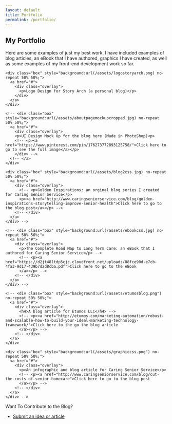 ```yaml
---
layout: default
title: Portfolio
permalink: /portfolio/
---
```

<div class="portfolio-page">

  <div id="portfolio-intro">
    <h2>My Portfolio</h2>
    <p>Here are some examples of just my best work. I have included examples of blog articles,
      an eBook that I have authored, graphics I have created, as well as some examples of my front-end development work so far.
    </p>
  </div>

    <div class="box" style="background:url(/assets/logostoryarch.png) no-repeat 50% 50%;">
      <a href="#">
        <div class="overlay">
          <p>Logo Design for Story Arch (a personal blog)</p>
        </div>
      </a>  
    </div>

    <!-- <div class="box" style="background:url(/assets/aboutpagemockupcropped.jpg) no-repeat 50% 50%;">
      <a href="#">
        <div class="overlay">
        <p>UI Design Mock Up for the blog here (Made in PhotoShop)<p>
        <!-- <p><a href="https://www.pinterest.com/pin/176273772893125758/">Click here to go to see the full image</a></p>
        </div> -->
      <!-- </a>  
    </div>

    <div class="box" style="background:url(/assets/blog2css.jpg) no-repeat 50% 50%;">
      <a href="#">
        <div class="overlay">
          <!-- <p>Golden Inspirations: an orginal blog series I created for Caring Senior Service</p>
          <p><a href="http://www.caringseniorservice.com/blog/golden-inspirations-storytelling-improve-senior-health">Click here to go to the blog post</a></p> -->
        <!-- </div>
      </a>  
    </div> -->

    <!-- <div class="box" style="background:url(/assets/ebookcss.jpg) no-repeat 50% 50%;">
      <a href="#">
        <div class="overlay">
          <p>The Complete Road Map to Long Term Care: an eBook that I authored for Caring Senior Service</p> -->
          <!-- <p><a href="https://d2jt48ltdp5cjc.cloudfront.net/uploads/88fce90d-e7cb-4fa3-9d17-439b7d2d8cba.pdf">Click here to go to the eBook
          </a></p> -->
        <!-- </div>
      </a>  
    </div> -->

    <!-- <div class="box" style="background:url(/assets/etumosblog.png") no-repeat 50% 50%;">
      <a href="#">
        <div class="overlay">
          <h4>A blog article for Etumos LLC</h4> -->
          <!-- <p><a href="http://etumos.com/marketing-automation/robust-and-scalable-how-to-build-your-ideal-marketing-technology-framework/">Click here to the go the blog article
          </a></p> -->
        <!-- </div>
      </a>  
    </div>

    <div class="box" style="background:url(/assets/graphiccss.png") no-repeat 50% 50%;">
      <a href="#">
        <div class="overlay">
          <p>An infographic and blog article for Caring Senior Service</p>
          <!-- <p><a href="http://www.caringseniorservice.com/blog/cut-the-costs-of-senior-homecare">Click here to go to the blog post
          </a></p> -->
        <!-- </div>
      </a>  
    </div> --> 
</div>

<!--contribute-container-->

 <div class="contribute-container">
 		<span class="container-head">Want To Contribute to the Blog?</span>
 	<ul>
 		<li>
 			<a href="mailto:ktagilbert@gmail.com">Submit an idea or article</a>
 		 </li>
  	</ul>
 </div>
